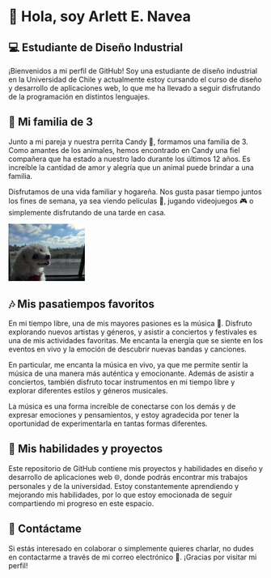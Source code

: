 # 👋 Hola, soy Arlett E. Navea

## 💻 Estudiante de Diseño Industrial
¡Bienvenidos a mi perfil de GitHub! Soy una estudiante de diseño industrial en la Universidad de Chile y actualmente estoy cursando el curso de diseño y desarrollo de aplicaciones web, lo que me ha llevado a seguir disfrutando de la programación en distintos lenguajes.

## 🐩 Mi familia de 3
Junto a mi pareja y nuestra perrita Candy 🐾, formamos una familia de 3. Como amantes de los animales, hemos encontrado en Candy una fiel compañera que ha estado a nuestro lado durante los últimos 12 años. Es increíble la cantidad de amor y alegría que un animal puede brindar a una familia.

Disfrutamos de una vida familiar y hogareña. Nos gusta pasar tiempo juntos los fines de semana, ya sea viendo películas 🍿, jugando videojuegos 🎮 o simplemente disfrutando de una tarde en casa.

<img src="candy.jpg" alt="Candy" style=" width: 30%;" />

## 🎶 Mis pasatiempos favoritos
En mi tiempo libre, una de mis mayores pasiones es la música 🎵. Disfruto explorando nuevos artistas y géneros, y asistir a conciertos y festivales es una de mis actividades favoritas. Me encanta la energía que se siente en los eventos en vivo y la emoción de descubrir nuevas bandas y canciones.

En particular, me encanta la música en vivo, ya que me permite sentir la música de una manera más auténtica y emocionante. Además de asistir a conciertos, también disfruto tocar instrumentos en mi tiempo libre y explorar diferentes estilos y géneros musicales.

La música es una forma increíble de conectarse con los demás y de expresar emociones y pensamientos, y estoy agradecida por tener la oportunidad de experimentarla en tantas formas diferentes.


## 🚀 Mis habilidades y proyectos
Este repositorio de GitHub contiene mis proyectos y habilidades en diseño y desarrollo de aplicaciones web 🌐, donde podrás encontrar mis trabajos personales y de la universidad. Estoy constantemente aprendiendo y mejorando mis habilidades, por lo que estoy emocionada de seguir compartiendo mi progreso en este espacio.

## 📩 Contáctame
Si estás interesado en colaborar o simplemente quieres charlar, no dudes en contactarme a través de mi correo electrónico 📧. ¡Gracias por visitar mi perfil!
